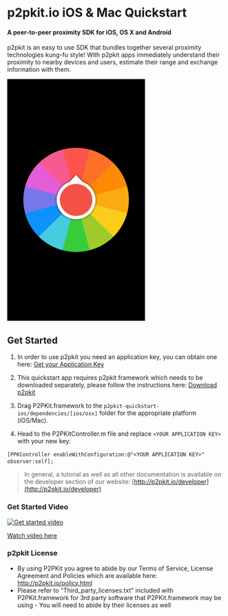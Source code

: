 # p2pkit.io iOS & Mac Quickstart

#### A peer-to-peer proximity SDK for iOS, OS X and Android

p2pkit is an easy to use SDK that bundles together several proximity technologies kung-fu style! With p2pkit apps immediately understand their proximity to nearby devices and users, estimate their range and exchange information with them.

![p2pkit - proximity starts here](p2pkit-quickstart-ios.gif)


## Get Started

1. In order to use p2pkit you need an application key, you can obtain one here:
[Get your Application Key](http://p2pkit.io/signup.html)

2. This quickstart app requires p2pkit framework which needs to be downloaded separately, please follow the instructions here:
[Download p2pkit](http://p2pkit.io/developer/get-started/ios/#download)

3. Drag P2PKit.framework to the <code>p2pkit-quickstart-ios/dependencies/[ios/osx]</code> folder for the appropriate platform (iOS/Mac).

4. Head to the P2PKitController.m file and replace ``<YOUR APPLICATION KEY>`` with your new key:

```
[PPKController enableWithConfiguration:@"<YOUR APPLICATION KEY>" observer:self];
```


> In general, a tutorial as well as all other documentation is available on the developer section of our website:
[http://p2pkit.io/developer](http://p2pkit.io/developer)


### Get Started Video

[![Get started video](https://i.ytimg.com/vi/_tL371MUNDg/mqdefault.jpg)](https://youtu.be/_tL371MUNDg)

[Watch video here](https://youtu.be/_tL371MUNDg)


### p2pkit License
* By using P2PKit you agree to abide by our Terms of Service, License Agreement and Policies which are available here: http://p2pkit.io/policy.html
* Please refer to "Third_party_licenses.txt" included with P2PKit.framework for 3rd party software that P2PKit.framework may be using - You will need to abide by their licenses as well
